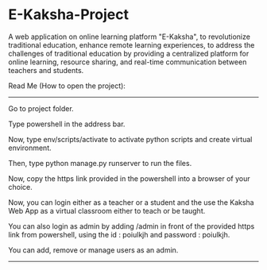 # E-Kaksha-Project
A web application on online learning platform "E-Kaksha", to revolutionize traditional education, enhance remote learning experiences, to address the challenges of traditional education by providing a centralized platform for online learning, resource sharing, and real-time communication between teachers and students.

Read Me (How to open the project):

******************************************************************************************************************************************

Go to project folder.

Type powershell in the address bar.

Now, type env/scripts/activate to activate python scripts and create virtual environment.

Then, type python manage.py runserver to run the files.

Now, copy the https link provided in the powershell into a browser of your choice.

Now, you can login either as a teacher or a student and the use the Kaksha Web App as a virtual classroom either to teach or be taught.

You can also login as admin by adding /admin in front of the provided https link from powershell, using the id : poiulkjh and password : poiulkjh.

You can add, remove or manage users as an admin.

********************************************************************************************************************************************
